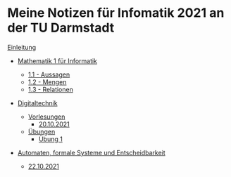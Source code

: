 # Meine Notizen für Infomatik 2021 an der TU Darmstadt

[Einleitung](introduction.md)

- [Mathematik 1 für Informatik](mathematik_1.md)
  - [1.1 - Aussagen](mathematik_1/1.1_aussagen.md)
  - [1.2 - Mengen](mathematik_1/1.2_mengen.md)
  - [1.3 - Relationen](mathematik_1/1.3_relationen.md)
  
- [Digitaltechnik](digitaltechnik.md)
  - [Vorlesungen]()
    - [20.10.2021](digitaltechnik/20.10.2021.md)
  - [Übungen]()
    - [Übung 1](digitaltechnik/exercise_1.md)

- [Automaten, formale Systeme und Entscheidbarkeit](afse.md)
  - [22.10.2021](afse/22.10.2021.md)
